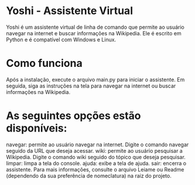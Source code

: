 # Yoshi - Assistente Virtual
Yoshi é um assistente virtual de linha de comando que permite ao usuário navegar na internet e buscar informações na Wikipedia. Ele é escrito em Python e é compatível com Windows e Linux.

# Como funciona
Após a instalação, execute o arquivo main.py para iniciar o assistente. Em seguida, siga as instruções na tela para navegar na internet ou buscar informações na Wikipedia.

# As seguintes opções estão disponíveis:

navegar: permite ao usuário navegar na internet. Digite o comando navegar seguido da URL que deseja acessar.
wiki: permite ao usuário pesquisar a Wikipedia. Digite o comando wiki seguido do tópico que deseja pesquisar.
limpar: limpa a tela do console.
ajuda: exibe a tela de ajuda.
sair: encerra o assistente.
Para mais informações, consulte o arquivo Leiame ou Readme (dependendo da sua preferência de nomeclatura) na raiz do projeto.